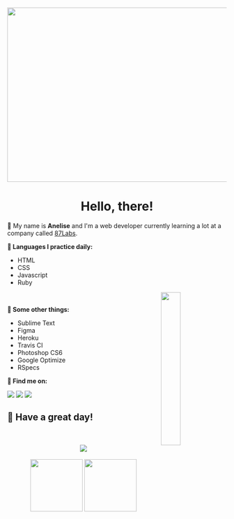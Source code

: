 <!-- <img src="https://user-images.githubusercontent.com/86319685/165975133-11ee559d-38c5-4582-9cfe-2bd01dfe507c.png" min-width="100px" max-width="200px" width="200px" align="right" alt="avatar ane"> -->

<h4 align="center">
<img height="400px" width="700px" src="https://i.pinimg.com/originals/cd/6f/24/cd6f240d6467e74b1452991a638adf99.gif">
</h4>

<h1 align="center">Hello, there!</h1>
</h2>

<p align="left"> 
  👋 My name is <strong>Anelise</strong> and I'm a web developer currently learning a lot at a company called <u>87Labs</u>.
</p>

<span><strong>🦄 Languages I practice daily:</strong></span>
<ul>
<li>HTML</li>
<li>CSS</li>
<li>Javascript</li>
<li>Ruby</li>
</ul>

</h2>
<img src=https://assignmentstudio.net/wp-content/uploads/2021/02/giphy.gif" width="30%" height="30%" align="right">                                         <br>
 
<p align="left"><strong>💼 Some other things:</p></strong>
<ul>
<li>Sublime Text</li>
<li>Figma</li>
<li>Heroku</li>
<li>Travis CI</li>
<li>Photoshop CS6</li>
<li>Google Optimize</li>
<li>RSpecs</li> 
</ul>

<p align="left"><strong>📧 Find me on:</p></strong>
<a href="mailto:anesp@protonmail.com" target="_blank" alt="Email">
<img src="https://img.shields.io/badge/-Gmail-FF0000?style=flat-square&labelColor=FF0000&logo=proton&logoColor=white&link=anesp@protonmail.com"/></a>

<a href="https://www.linkedin.com/in/anesp" target="_blank" alt="Linkedin">
<img src="https://img.shields.io/badge/-Linkedin-0e76a8?style=flat-square&logo=Linkedin&logoColor=white&link=https://www.linkedin.com/in/anesp"/></a>

<a href="https://www.instagram.com/aneepsza_" target="_blank" alt="Instagram">
<img src="https://img.shields.io/badge/-Instagram-DF0174?style=flat-square&labelColor=DF0174&logo=instagram&logoColor=white&link=https://www.instagram.com/aneepsza_"/></a>
</p>  

<h2 align="4">
  <span>💌 Have a great day!</span>
</h2>

<br>
<br>

<div align="center"><img  src="https://github-profile-trophy.vercel.app/?username=anepaz&theme=gruvbox&row=1&column=6&no-frame=true&no-bg=true" /></div>
<br>

<div align="center">
  <img height="120em" src="https://github-readme-stats.vercel.app/api?username=anepaz&hide_title=true&hide_border=true&show_icons=trueline_height=21&text_color=000&icon_color=000&bg_color=0,ea6161,ffc64d,fffc4d,52fa5a&theme=graywhite" />
  <img height="120em" src="https://github-readme-stats.vercel.app/api/top-langs/?username=anepaz&hide_title=true&hide_border=true&layout=compact&langs_count=6&text_color=000&icon_color=fff&bg_color=0,52fa5a,4dfcff,c64dff&theme=graywhite" />
</div>
